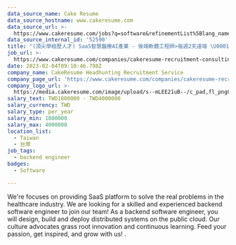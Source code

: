 ```yaml
---
data_source_name: Cake Resume
data_source_hostname: www.cakeresume.com
data_source_url: >-
  https://www.cakeresume.com/jobs?q=software&refinementList%5Blang_name%5D%5B0%5D=English&refinementList%5Bsalary_type%5D=per_year&range%5Bsalary_range%5D%5Bmin%5D=1000000&page=2
data_source_internal_id: '52590'
title: "(頂尖學經歷人才) SaaS智慧醫療AI產業 - 後端軟體工程師>每週2天遠端 \U0001F31F - EH"
job_url: >-
  https://www.cakeresume.com/companies/cakeresume-recruitment-consulting/jobs/da27a8
date: 2023-02-04T09:10:46.798Z
company_name: CakeResume Headhunting Recruitment Service
company_page_url: 'https://www.cakeresume.com/companies/cakeresume-recruitment-consulting'
company_logo_url: >-
  https://media.cakeresume.com/image/upload/s--mLEE21uB--/c_pad,fl_png8,h_200,w_200/v1620881212/vdbipassrdfr8omwzeq6.png
salary_text: TWD1800000 - TWD4000000
salary_currency: TWD
salary_type: per_year
salary_min: 1800000
salary_max: 4000000
location_list:
  - Taiwan
  - 台灣
job_tags:
  - backend engineer
badges:
  - Software

---
```


We're focuses on providing SaaS platform to solve the real problems in the healthcare industry. We are looking for a skilled and experienced backend software engineer to join our team! As a backend software engineer, you will design, build and deploy distributed systems on the public cloud. Our culture advocates grass root innovation and continuous learning. Feed your passion, get inspired, and grow with us! .